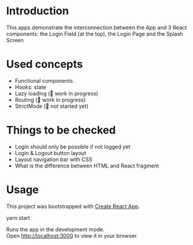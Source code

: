 # Introduction

This apps demonstrate the interconnection between the App and 3 React components: the Login Field (at the top), the Login Page and the Splash Screen

# Used concepts

- Functional components
- Hooks: state
- Lazy loading (:construction_worker: work in progress)
- Routing (:construction_worker: work in progress)
- StrictMode (:construction_worker: not started yet)

# Things to be checked

- Login should only be possible if not logged yet
- Login & Logout button layout
- Layout navigation bar with CSS
- What is the difference between HTML and React fragment

# Usage

This project was bootstrapped with [Create React App](https://github.com/facebook/create-react-app).

yarn start

Runs the app in the development mode.\
Open [http://localhost:3000](http://localhost:3000) to view it in your browser.

